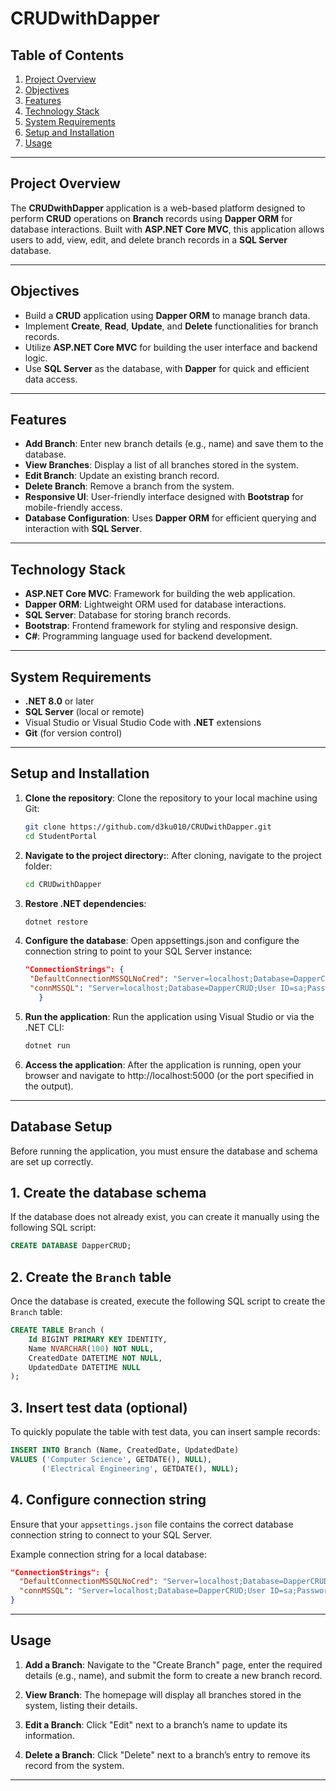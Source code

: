 # CRUDwithDapper

## Table of Contents
1. [Project Overview](#project-overview)
2. [Objectives](#objectives)
3. [Features](#features)
4. [Technology Stack](#technology-stack)
5. [System Requirements](#system-requirements)
6. [Setup and Installation](#setup-and-installation)
7. [Usage](#usage)

---

## Project Overview

The **CRUDwithDapper** application is a web-based platform designed to perform **CRUD** operations on **Branch** records using **Dapper ORM** for database interactions. Built with **ASP.NET Core MVC**, this application allows users to add, view, edit, and delete branch records in a **SQL Server** database.

---

## Objectives

- Build a **CRUD** application using **Dapper ORM** to manage branch data.
- Implement **Create**, **Read**, **Update**, and **Delete** functionalities for branch records.
- Utilize **ASP.NET Core MVC** for building the user interface and backend logic.
- Use **SQL Server** as the database, with **Dapper** for quick and efficient data access.

---

## Features

- **Add Branch**: Enter new branch details (e.g., name) and save them to the database.
- **View Branches**: Display a list of all branches stored in the system.
- **Edit Branch**: Update an existing branch record.
- **Delete Branch**: Remove a branch from the system.
- **Responsive UI**: User-friendly interface designed with **Bootstrap** for mobile-friendly access.
- **Database Configuration**: Uses **Dapper ORM** for efficient querying and interaction with **SQL Server**.

---

## Technology Stack

- **ASP.NET Core MVC**: Framework for building the web application.
- **Dapper ORM**: Lightweight ORM used for database interactions.
- **SQL Server**: Database for storing branch records.
- **Bootstrap**: Frontend framework for styling and responsive design.
- **C#**: Programming language used for backend development.

---

## System Requirements

- **.NET 8.0** or later
- **SQL Server** (local or remote)
- Visual Studio or Visual Studio Code with **.NET** extensions
- **Git** (for version control)

---

## Setup and Installation

1. **Clone the repository**:
    Clone the repository to your local machine using Git:
   ```bash
   git clone https://github.com/d3ku010/CRUDwithDapper.git
   cd StudentPortal
   ```
   
2. **Navigate to the project directory:**:
   After cloning, navigate to the project folder:
    ```bash
   cd CRUDwithDapper
    ```
    
3. **Restore .NET dependencies**:
    ```bash
   dotnet restore
    ```
    
4. **Configure the database**:
    Open appsettings.json and configure the connection string to point to your SQL Server instance:
   ```json
   "ConnectionStrings": {
    "DefaultConnectionMSSQLNoCred": "Server=localhost;Database=DapperCRUD;TrustedConnection=True;MultipleActiveResultSets=true",
    "connMSSQL": "Server=localhost;Database=DapperCRUD;User ID=sa;Password=yourpassword;TrustServerCertificate=True;MultipleActiveResultSets=true"
      }
    ```
   
5. **Run the application**:
   Run the application using Visual Studio or via the .NET CLI:
    ```bash
    dotnet run
    ```

6. **Access the application**:
   After the application is running, open your browser and navigate to http://localhost:5000 (or the port specified in the output).


---


## Database Setup

Before running the application, you must ensure the database and schema are set up correctly.

## 1. Create the database schema
If the database does not already exist, you can create it manually using the following SQL script:
```sql
CREATE DATABASE DapperCRUD;
```

## 2. Create the `Branch` table
Once the database is created, execute the following SQL script to create the `Branch` table:
```sql
CREATE TABLE Branch (
    Id BIGINT PRIMARY KEY IDENTITY,
    Name NVARCHAR(100) NOT NULL,
    CreatedDate DATETIME NOT NULL,
    UpdatedDate DATETIME NULL
);
```

## 3. Insert test data (optional)
To quickly populate the table with test data, you can insert sample records:
```sql
INSERT INTO Branch (Name, CreatedDate, UpdatedDate)
VALUES ('Computer Science', GETDATE(), NULL),
       ('Electrical Engineering', GETDATE(), NULL);
```

## 4. Configure connection string
Ensure that your `appsettings.json` file contains the correct database connection string to connect to your SQL Server.

Example connection string for a local database:
```json
"ConnectionStrings": {
  "DefaultConnectionMSSQLNoCred": "Server=localhost;Database=DapperCRUD;TrustedConnection=True;MultipleActiveResultSets=true",
  "connMSSQL": "Server=localhost;Database=DapperCRUD;User ID=sa;Password=yourpassword;TrustServerCertificate=True;MultipleActiveResultSets=true"
}
```

---

## Usage

1. **Add a Branch**:
   Navigate to the "Create Branch" page, enter the required details (e.g., name), and submit the form to create a new branch record.
  
2. **View Branch**:
  The homepage will display all branches stored in the system, listing their details.
  
3. **Edit a Branch**:
  Click "Edit" next to a branch’s name to update its information.

4. **Delete a Branch**:
  Click "Delete" next to a branch’s entry to remove its record from the system.


---
